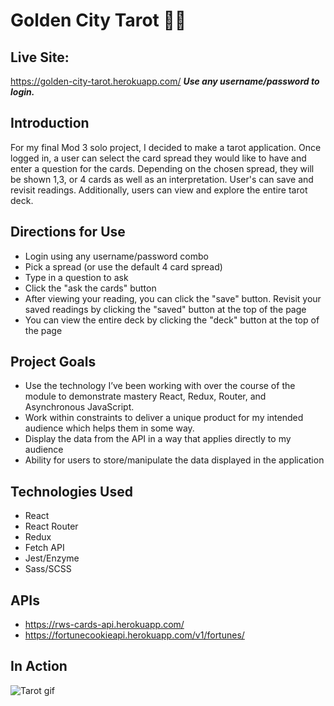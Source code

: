 # Golden City Tarot 🔮✨

## Live Site: 
https://golden-city-tarot.herokuapp.com/
***Use any username/password to login.***

## Introduction
For my final Mod 3 solo project, I decided to make a tarot application. Once logged in, a user can select the card spread they would like to have and enter a question for the cards. Depending on the chosen spread, they will be shown 1,3, or 4 cards as well as an interpretation. User's can save and revisit readings. Additionally, users can view and explore the entire tarot deck.

## Directions for Use
- Login using any username/password combo
- Pick a spread (or use the default 4 card spread)
- Type in a question to ask
- Click the "ask the cards" button
- After viewing your reading, you can click the "save" button. Revisit your saved readings by clicking the "saved" button at the top of the page
- You can view the entire deck by clicking the "deck" button at the top of the page 

## Project Goals
- Use the technology I’ve been working with over the course of the module to demonstrate mastery React, Redux, Router, and Asynchronous JavaScript.
- Work within constraints to deliver a unique product for my intended audience which helps them in some way. 
- Display the data from the API in a way that applies directly to my audience
- Ability for users to store/manipulate the data displayed in the application

## Technologies Used
- React 
- React Router
- Redux
- Fetch API
- Jest/Enzyme
- Sass/SCSS

## APIs
- https://rws-cards-api.herokuapp.com/
- https://fortunecookieapi.herokuapp.com/v1/fortunes/

## In Action
![Tarot gif](https://media.giphy.com/media/f6PDPFndlfPOlk8UsL/giphy.gif)


